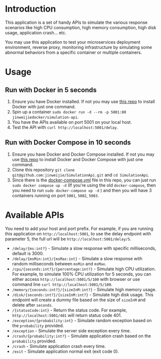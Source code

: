 # Introduction

This application is a set of handy APIs to simulate the various response scenarios like high CPU consumption, high memory consumption, high disk usage, application crash... etc.

You may use this application to test your microservices deployment environment, reverse proxy, monitoring infrastructure by simulating some abnormal behaviors from a specific container or multiple containers.

# Usage

## Run with Docker in 5 seconds
1. Ensure you have Docker installed. If not you may use [this repo](https://github.com/jinweijie/install-docker-and-compose) to install Docker with just one command.
2. Spin up a container `sudo docker run -d --rm -p 5001:80 jinweijiedocker/simulation-api`.
3. You have the APIs available on port 5001 on your local host.
4. Test the API with `curl http://localhost:5001/delay`.


## Run with Docker Compose in 10 seconds
1. Ensure you have Docker and Docker Compose installed. If not you may use [this repo](https://github.com/jinweijie/install-docker-and-compose) to install Docker and Docker Compose with just one command.
2. Clone this repository `git clone git@github.com:jinweijie/SimulationApi.git` and `cd SimulationApi`.
3. Since there is the [docker-compose.yml](https://github.com/jinweijie/SimulationApi/blob/master/docker-compose.yml) file in this repo, you can just run `sudo docker compose up -d` (If you're using the old `docker-compose`, then you need to run `sudo docker-compose up -d` ) and then you will have 3 containers running on port `5001`, `5002`, `5003`.

# Available APIs

You need to add your host and port prefix. For example, if you are running this application on `http://localhost:5001`, to use the delay endpoint with parameter 5, the full url will be `http://localhost:5001/delay/5`.

* `/delay/{ms:int?}` - Simulate a slow response with specific milliseconds, default is 3000.
* `/delay/{msMin:int}/{msMax:int}` - Simulate a slow response with random milliseconds between `msMin` and `msMax`.
* `/cpu/{seconds:int?}/{percentage:int?}` - Simulate high CPU utilization. For example, to simulate 100% CPU utilization for 5 seconds, you can either access `http://localhost:5001/5/100` with browser or use command line `curl http://localhost:5001/5/100`.
* `/memory/{seconds:int?}/{sizeInM:int?}` - Simulate high memory usage.
* `/disk/{seconds:int?}/{sizeInM:int?}` - Simulate high disk usage. This endpoint will create a dummy file based on the size of `sizeInM` and delete after `seconds`.
* `/{statusCode:int}` - Return the status code. For example, `http://localhost:5001/401` will return status code 401.
* `/exception/{probability:int}` - Simulate random exception based on the `probability` provided.
* `/exception` - Simulate the server side exception every time.
* `/crash/{probability:int?}` - Simulate application crash based on the `probability` provided.
* `/crash` - Simulate application crash every time.
* `/exit` - Simulate application normal exit (exit code 0). 
